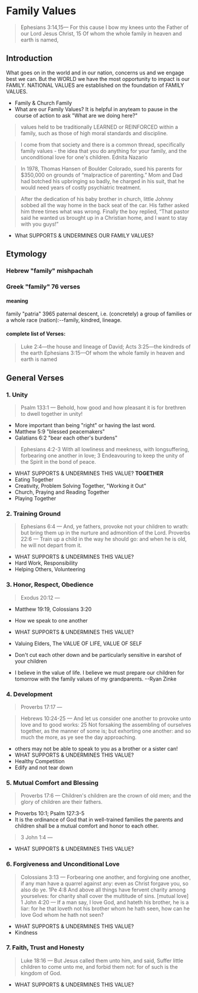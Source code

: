 # Family Values

> Ephesians 3:14,15&mdash; For this cause I bow my knees unto the Father of our Lord Jesus Christ,
 15 Of whom the whole family in heaven and earth is named,

## Introduction

What goes on in the world and in our nation, concerns us and we engage best we can. But the WORLD we have the most opportunity to impact is our FAMILY. NATIONAL VALUES are established on the foundation of FAMILY VALUES.

- Family & Church Family
- What are our Family Values? It is helpful in anyteam to pause in the course of action to ask "What are we doing here?"

> values held to be traditionally LEARNED or REINFORCED within a family, such as those of high moral standards and discipline.

> I come from that society and there is a common thread, specifically family values - the idea that you do anything for your family, and the unconditional love for one's children. Ednita Nazario

> In 1978, Thomas Hansen of Boulder Colorado, sued his parents for $350,000 on grounds of “malpractice of parenting.” Mom and Dad had botched his upbringing so badly, he charged in his suit, that he would need years of costly psychiatric treatment.

> After the dedication of his baby brother in church, little Johnny sobbed all the way home in the back seat of the car. His father asked him three times what was wrong. Finally the boy replied, “That pastor said he wanted us brought up in a Christian home, and I want to stay with you guys!”

- What SUPPORTS & UNDERMINES OUR FAMILY VALUES?

## Etymology

### Hebrew "family" mishpachah

### Greek "family" 76 verses

#### meaning
family "patria" 3965 paternal descent, i.e. (concretely) a group of families or a whole race (nation):--family, kindred, lineage. 

#### complete list of Verses: 
> Luke 2:4&mdash;the house and lineage of David; 
>Acts 3:25&mdash;the kindreds of the earth 
> Ephesians 3:15&mdash;Of whom the whole family in heaven and earth is named

## General Verses

### 1. Unity
> Psalm 133:1 &mdash; Behold, how good and how pleasant it is for brethren to dwell together in unity! 
- More important than being "right" or having the last word.
- Matthew 5:9 "blessed peacemakers"
- Galatians 6:2 "bear each other's burdens"
> Ephesians 4:2-3 With all lowliness and meekness, with longsuffering, forbearing one another in love; 3 Endeavouring to keep the unity of the Spirit in the bond of peace.
- WHAT SUPPORTS & UNDERMINES THIS VALUE? **TOGETHER**
- Eating Together
- Creativity, Problem Solving Together, "Working it Out"
- Church, Praying and Reading Together
- Playing Together

### 2. Training Ground
> Ephesians 6:4 &mdash; And, ye fathers, provoke not your children to wrath: but bring them up in the nurture and admonition of the Lord.
> Proverbs 22:6 &mdash; Train up a child in the way he should go: and when he is old, he will not depart from it.
- WHAT SUPPORTS & UNDERMINES THIS VALUE?
- Hard Work, Responsibility
- Helping Others, Volunteering

### 3. Honor, Respect, Obedience
> Exodus 20:12 &mdash;
- Matthew 19:19, Colossians 3:20
- How we speak to one another
- WHAT SUPPORTS & UNDERMINES THIS VALUE?

- Valuing Elders, The VALUE OF LIFE, VALUE OF SELF
- Don't cut each other down and be particularly sensitive in earshot of your children
- I believe in the value of life. I believe we must prepare our children for tomorrow with the family values of my grandparents. --Ryan Zinke

### 4. Development
> Proverbs 17:17 &mdash; 

> Hebrews 10:24-25 &mdash; And let us consider one another to provoke unto love and to good works: 25 Not forsaking the assembling of ourselves together, as the manner of some is; but exhorting one another: and so much the more, as ye see the day approaching.
- others may not be able to speak to you as a brother or a sister can!
- WHAT SUPPORTS & UNDERMINES THIS VALUE?
- Healthy Competition
- Edify and not tear down

### 5. Mutual Comfort and Blessing
> Proverbs 17:6 &mdash; Children's children are the crown of old men; and the glory of children are their fathers. 
- Proverbs 10:1; Psalm 127:3-5
- It is the ordinance of God that in well-trained families the parents and children shall be a mutual comfort and honor to each other.
> 3 John 1:4 &mdash; 
- WHAT SUPPORTS & UNDERMINES THIS VALUE?

### 6. Forgiveness and Unconditional Love
> Colossians 3:13 &mdash;  Forbearing one another, and forgiving one another, if any man have a quarrel against any: even as Christ forgave you, so also do ye.
> 1Pe 4:8 And above all things have fervent charity among yourselves: for charity shall cover the multitude of sins.
> [mutual love] 1 John 4:20 &mdash;  If a man say, I love God, and hateth his brother, he is a liar: for he that loveth not his brother whom he hath seen, how can he love God whom he hath not seen?
- WHAT SUPPORTS & UNDERMINES THIS VALUE?
- Kindness

### 7. Faith, Trust and Honesty
> Luke 18:16 &mdash; But Jesus called them unto him, and said, Suffer little children to come unto me, and forbid them not: for of such is the kingdom of God.
- WHAT SUPPORTS & UNDERMINES THIS VALUE?